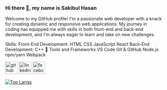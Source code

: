 ### Hi there 👋, my name is Sakibul Hasan
Welcome to my GitHub profile! I'm a passionate web developer with a knack for creating dynamic and responsive web applications. My journey in coding has equipped me with skills in both front-end and back-end development, and I'm always eager to learn and take on new challenges.

Skills:  Front-End Development:  HTML CSS JavaScript React Back-End Development:  C++ 🔧 Tools and Frameworks VS Code Git & GitHub Node.js npm/yarn Webpack


[<img src='https://cdn.jsdelivr.net/npm/simple-icons@3.0.1/icons/github.svg' alt='github' height='40'>](https://github.com/Sakib928)  [<img src='https://cdn.jsdelivr.net/npm/simple-icons@3.0.1/icons/linkedin.svg' alt='linkedin' height='40'>](https://www.linkedin.com/in/sakib928//)  [<img src='https://cdn.jsdelivr.net/npm/simple-icons@3.0.1/icons/facebook.svg' alt='facebook' height='40'>](https://www.facebook.com/profile.php?id=100015372973302)  

[![Top Langs](https://github-readme-stats.vercel.app/api/top-langs/?username=Sakib928)](https://github.com/anuraghazra/github-readme-stats)

